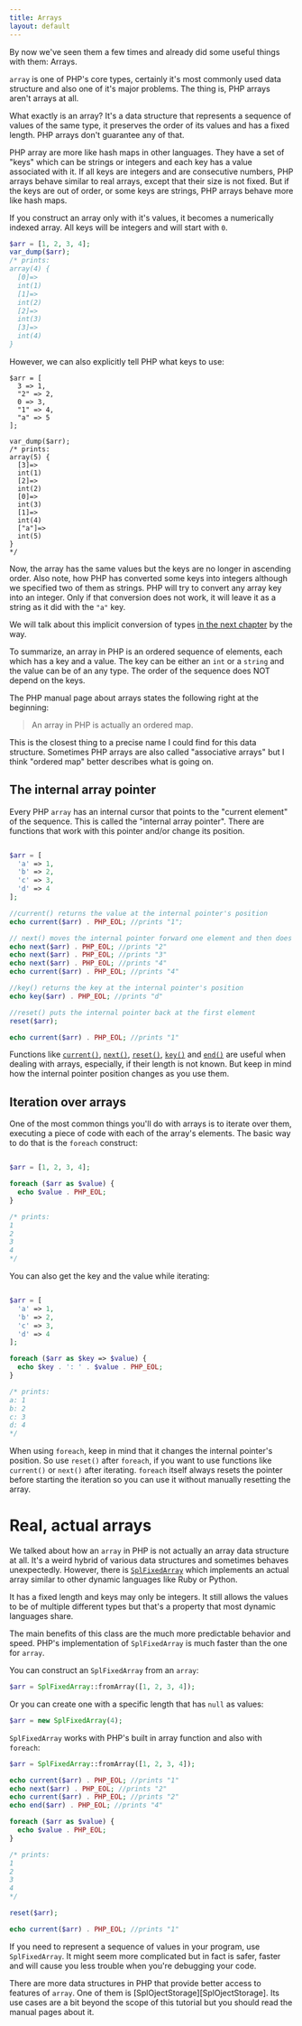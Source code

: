 ```yaml
---
title: Arrays
layout: default
---
```


By now we've seen them a few times and already did some useful things with them: Arrays.

`array` is one of PHP's core types, certainly it's most commonly used data structure and also one of it's major problems. The thing is, PHP arrays aren't arrays at all.

What exactly is an array? It's a data structure that represents a sequence of values of the same type, it preserves the order of its values and has a fixed length. PHP arrays don't guarantee any of that.

PHP array are more like hash maps in other languages. They have a set of "keys" which can be strings or integers and each key has a value associated with it. If all keys are integers and are consecutive numbers, PHP arrays behave similar to real arrays, except that their size is not fixed. But if the keys are out of order, or some keys are strings, PHP arrays behave more like hash maps.

If you construct an array only with it's values, it becomes a numerically indexed array. All keys will be integers and will start with `0`.

```php
$arr = [1, 2, 3, 4];
var_dump($arr);
/* prints:
array(4) {
  [0]=>
  int(1)
  [1]=>
  int(2)
  [2]=>
  int(3)
  [3]=>
  int(4)
}
```

However, we can also explicitly tell PHP what keys to use:

```
$arr = [
  3 => 1,
  "2" => 2,
  0 => 3,
  "1" => 4,
  "a" => 5
];

var_dump($arr);
/* prints:
array(5) {
  [3]=>
  int(1)
  [2]=>
  int(2)
  [0]=>
  int(3)
  [1]=>
  int(4)
  ["a"]=>
  int(5)
}
*/
```

Now, the array has the same values but the keys are no longer in ascending order. Also note, how PHP has converted some keys into integers although we specified two of them as strings. PHP will try to convert any array key into an integer. Only if that conversion does not work, it will leave it as a string as it did with the `"a"` key.

We will talk about this implicit conversion of types [in the next chapter](/chapters/type_juggling) by the way.

To summarize, an array in PHP is an ordered sequence of elements, each which has a key and a value. The key can be either an `int` or a `string` and the value can be of an any type. The order of the sequence does NOT depend on the keys.

The PHP manual page about arrays states the following right at the beginning:

> An array in PHP is actually an ordered map.

This is the closest thing to a precise name I could find for this data structure. Sometimes PHP arrays are also called "associative arrays" but I think "ordered map" better describes what is going on.

## The internal array pointer

Every PHP `array` has an internal cursor that points to the "current element" of the sequence. This is called the "internal array pointer". There are functions that work with this pointer and/or change its position.

```php

$arr = [
  'a' => 1,
  'b' => 2,
  'c' => 3,
  'd' => 4
];

//current() returns the value at the internal pointer's position
echo current($arr) . PHP_EOL; //prints "1";

// next() moves the internal pointer forward one element and then does the same as current()
echo next($arr) . PHP_EOL; //prints "2"
echo next($arr) . PHP_EOL; //prints "3"
echo next($arr) . PHP_EOL; //prints "4"
echo current($arr) . PHP_EOL; //prints "4"

//key() returns the key at the internal pointer's position
echo key($arr) . PHP_EOL; //prints "d"

//reset() puts the internal pointer back at the first element
reset($arr);

echo current($arr) . PHP_EOL; //prints "1"

```

Functions like [`current()`][current], [`next()`][next], [`reset()`][reset], [`key()`][key] and [`end()`][end] are useful when dealing with arrays, especially, if their length is not known. But keep in mind how the internal pointer position changes as you use them.

## Iteration over arrays

One of the most common things you'll do with arrays is to iterate over them, executing a piece of code with each of the array's elements. The basic way to do that is the `foreach` construct:

```php

$arr = [1, 2, 3, 4];

foreach ($arr as $value) {
  echo $value . PHP_EOL;
}

/* prints:
1
2
3
4
*/

```

You can also get the key and the value while iterating:

```php

$arr = [
  'a' => 1,
  'b' => 2,
  'c' => 3,
  'd' => 4
];

foreach ($arr as $key => $value) {
  echo $key . ': ' . $value . PHP_EOL;
}

/* prints:
a: 1
b: 2
c: 3
d: 4
*/
```

When using `foreach`, keep in mind that it changes the internal pointer's position. So use `reset()` after `foreach`, if you want to use functions like `current()` or `next()` after iterating. `foreach` itself always resets the pointer before starting the iteration so you can use it without manually resetting the array.

# Real, actual arrays

We talked about how an `array` in PHP is not actually an array data structure at all. It's a weird hybrid of various data structures and sometimes behaves unexpectedly. However, there is [`SplFixedArray`][SplFixedArray] which implements an actual array similar to other dynamic languages like Ruby or Python.

It has a fixed length and keys may only be integers. It still allows the values to be of multiple different types but that's a property that most dynamic languages share.

The main benefits of this class are the much more predictable behavior and speed. PHP's implementation of `SplFixedArray` is much faster than the one for `array`.

You can construct an `SplFixedArray` from an `array`:

```php
$arr = SplFixedArray::fromArray([1, 2, 3, 4]);
```

Or you can create one with a specific length that has `null` as values:

```php
$arr = new SplFixedArray(4);
```

`SplFixedArray` works with PHP's built in array function and also with `foreach`:

```php
$arr = SplFixedArray::fromArray([1, 2, 3, 4]);

echo current($arr) . PHP_EOL; //prints "1"
echo next($arr) . PHP_EOL; //prints "2"
echo current($arr) . PHP_EOL; //prints "2"
echo end($arr) . PHP_EOL; //prints "4"

foreach ($arr as $value) {
  echo $value . PHP_EOL;
}

/* prints:
1
2
3
4
*/

reset($arr);

echo current($arr) . PHP_EOL; //prints "1"
```

If you need to represent a sequence of values in your program, use `SplFixedArray`. It might seem more complicated but in fact is safer, faster and will cause you less trouble when you're debugging your code.

There are more data structures in PHP that provide better access to features of `array`. One of them is [SplOjectStorage][SplOjectStorage]. Its use cases are a bit beyond the scope of this tutorial but you should read the manual pages about it.


[current]: http://php.net/manual/en/function.current.php
[next]: http://php.net/manual/en/function.next.php
[reset]: http://php.net/manual/en/function.reset.php
[end]: http://php.net/manual/en/function.end.php
[key]: http://php.net/manual/en/function.key.php
[SplFixedArray]: http://php.net/manual/en/class.splfixedarray.php
[SplObjectStorage]: http://php.net/manual/en/class.splobjectstorage.php
